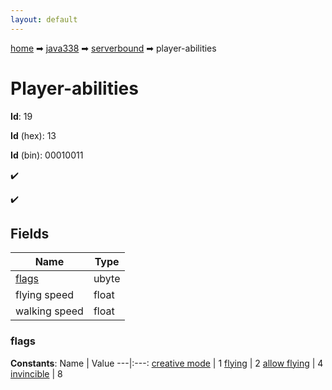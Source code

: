 ```yaml
---
layout: default
---
```


[home](/) ➡ [java338](/protocol/java338) ➡ [serverbound](/protocol/java338/serverbound) ➡ player-abilities

# Player-abilities

**Id**: 19

**Id** (hex): 13

**Id** (bin): 00010011

✔️

✔️

## Fields

Name | Type
---|---
[flags](#flags) | ubyte
flying speed | float
walking speed | float

### flags

**Constants**:
Name | Value
---|:---:
[creative mode](flags_creative-mode) | 1
[flying](flags_flying) | 2
[allow flying](flags_allow-flying) | 4
[invincible](flags_invincible) | 8

